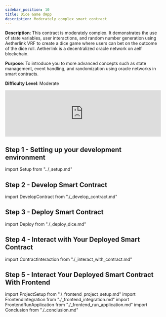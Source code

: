 ```yaml
---
sidebar_position: 10
title: Dice Game dApp
description: Moderately complex smart contract
---
```


**Description**: This contract is moderately complex. It demonstrates the use of
state variables, user interactions, and random number generation using Aetherlink VRF to create a dice game where users can bet on the outcome of the dice roll. Aetherlink is a decentralized oracle network on aelf blockchain.

**Purpose**: To introduce you to more advanced concepts such as state management, event handling, and randomization using oracle networks in smart contracts.

**Difficulty Level**: Moderate

<iframe width="100%" style={{"aspect-ratio": "16 / 9"}} src="https://www.youtube.com/embed/kwwO2Xn6LOQ?si=KovSOxAwWUecpccL" title="YouTube video player" frameborder="0" allow="accelerometer; autoplay; clipboard-write; encrypted-media; gyroscope; picture-in-picture; web-share" referrerpolicy="strict-origin-when-cross-origin" allowfullscreen></iframe>

## Step 1 - Setting up your development environment

import Setup from "../\_setup.md"

<Setup />

## Step 2 - Develop Smart Contract

import DevelopContract from "./\_develop_contract.md"

<DevelopContract />

## Step 3 - Deploy Smart Contract

import Deploy from "./\_deploy_dice.md"

<Deploy />

## Step 4 - Interact with Your Deployed Smart Contract

import ContractInteraction from "./\_interact_with_contract.md"

<ContractInteraction />

## Step 5 - Interact Your Deployed Smart Contract With Frontend

import ProjectSetup from "./\_frontend_project_setup.md"
import FrontendIntegration from "./\_frontend_integration.md"
import FrontendRunApplication from "./\_frontend_run_application.md"
import Conclusion from "./\_conclusion.md"

<ProjectSetup />
<FrontendIntegration />
<FrontendRunApplication />
<Conclusion />

